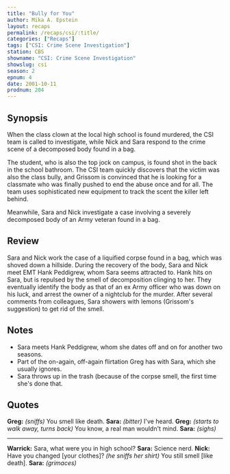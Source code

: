 ```yaml
---
title: "Bully for You"
author: Mika A. Epstein
layout: recaps
permalink: /recaps/csi/:title/
categories: ["Recaps"]
tags: ["CSI: Crime Scene Investigation"]
station: CBS
showname: "CSI: Crime Scene Investigation"
showslug: csi
season: 2
epnum: 4
date: 2001-10-11
prodnum: 204
---
```


## Synopsis

When the class clown at the local high school is found murdered, the CSI team is called to investigate, while Nick and Sara respond to the crime scene of a decomposed body found in a bag.

The student, who is also the top jock on campus, is found shot in the back in the school bathroom. The CSI team quickly discovers that the victim was also the class bully, and Grissom is convinced that he is looking for a classmate who was finally pushed to end the abuse once and for all. The team uses sophisticated new equipment to track the scent the killer left behind.

Meanwhile, Sara and Nick investigate a case involving a severely decomposed body of an Army veteran found in a bag.

## Review

Sara and Nick work the case of a liquified corpse found in a bag, which was shoved down a hillside. During the recovery of the body, Sara and Nick meet EMT Hank Peddigrew, whom Sara seems attracted to. Hank hits on Sara, but is repulsed by the smell of decomposition clinging to her. They eventually identify the body as that of an ex Army officer who was down on his luck, and arrest the owner of a nightclub for the murder. After several comments from colleagues, Sara showers with lemons (Grissom's suggestion) to get rid of the smell.

## Notes

* Sara meets Hank Peddigrew, whom she dates off and on for another two seasons.
* Part of the on-again, off-again flirtation Greg has with Sara, which she usually ignores.
* Sara throws up in the trash (because of the corpse smell, the first time she's done that.

## Quotes

**Greg:** _(sniffs)_ You smell like death.
**Sara:** _(bitter)_ I've heard.
**Greg:** _(starts to walk away, turns back)_ You know, a real man wouldn't mind.
**Sara:** _(sighs)_

- - -

**Warrick:** Sara, what were you in high school?
**Sara:** Science nerd.
**Nick:** Have you changed [your clothes]? _(he sniffs her shirt)_ You still smell [like death].
**Sara:** _(grimaces)_

